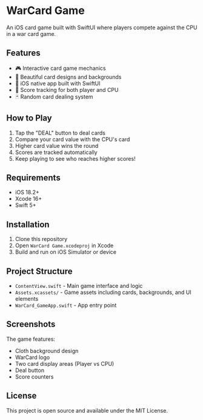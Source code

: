 # WarCard Game

An iOS card game built with SwiftUI where players compete against the CPU in a war card game.

## Features

- 🎮 Interactive card game mechanics
- 🎨 Beautiful card designs and backgrounds
- 📱 iOS native app built with SwiftUI
- 🎯 Score tracking for both player and CPU
- 🃏 Random card dealing system

## How to Play

1. Tap the "DEAL" button to deal cards
2. Compare your card value with the CPU's card
3. Higher card value wins the round
4. Scores are tracked automatically
5. Keep playing to see who reaches higher scores!

## Requirements

- iOS 18.2+
- Xcode 16+
- Swift 5+

## Installation

1. Clone this repository
2. Open `WarCard Game.xcodeproj` in Xcode
3. Build and run on iOS Simulator or device

## Project Structure

- `ContentView.swift` - Main game interface and logic
- `Assets.xcassets/` - Game assets including cards, backgrounds, and UI elements
- `WarCard_GameApp.swift` - App entry point

## Screenshots

The game features:
- Cloth background design
- WarCard logo
- Two card display areas (Player vs CPU)
- Deal button
- Score counters

## License

This project is open source and available under the MIT License.
